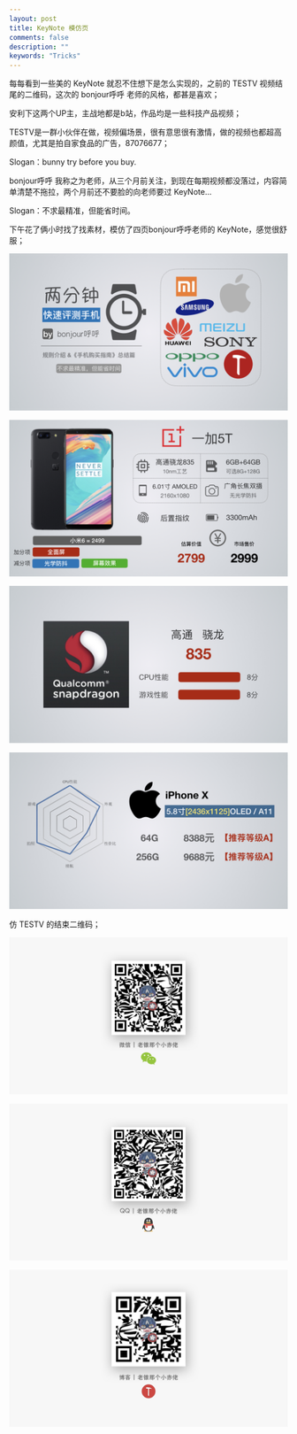 ```yaml
---
layout: post
title: KeyNote 模仿页
comments: false
description: ""
keywords: "Tricks"
---
```


每每看到一些美的 KeyNote 就忍不住想下是怎么实现的，之前的 TESTV 视频结尾的二维码，这次的 bonjour呼呼 老师的风格，都甚是喜欢；

安利下这两个UP主，主战地都是b站，作品均是一些科技产品视频；

TESTV是一群小伙伴在做，视频偏场景，很有意思很有激情，做的视频也都超高颜值，尤其是拍自家食品的广告，87076677；

Slogan：bunny try before you buy.

bonjour呼呼 我称之为老师，从三个月前关注，到现在每期视频都没落过，内容简单清楚不拖拉，两个月前还不要脸的向老师要过 KeyNote...

Slogan：不求最精准，但能省时间。

下午花了俩小时找了找素材，模仿了四页bonjour呼呼老师的 KeyNote，感觉很舒服；

![bonjour呼呼.001.jpeg](/assets/images/2017-12-12/2032246962.jpeg)

![bonjour呼呼.002.jpeg](/assets/images/2017-12-12/1943978137.jpeg)

![bonjour呼呼.003.jpeg](/assets/images/2017-12-12/1530886184.jpeg)

![bonjour呼呼.004.jpeg](/assets/images/2017-12-12/339540127.jpeg)

仿 TESTV 的结束二维码；

![二维码名片.001.jpeg](/assets/images/2017-12-12/2788075117.jpeg)

![二维码名片.002.jpeg](/assets/images/2017-12-12/321951004.jpeg)

![二维码名片.003.jpeg](/assets/images/2017-12-12/4137751315.jpeg)
